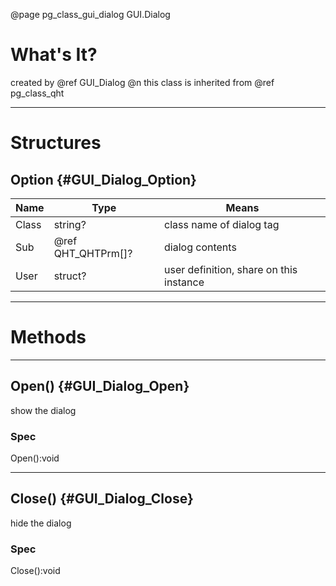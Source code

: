 ﻿@page pg_class_gui_dialog GUI.Dialog

# What's It?

created by @ref GUI_Dialog @n
this class is inherited from @ref pg_class_qht  

-----
# Structures

## Option {#GUI_Dialog_Option}

| Name | Type | Means |
|------|------|-------|
| Class | string? | class name of dialog tag |
| Sub | @ref QHT_QHTPrm[]? | dialog contents |
| User | struct? | user definition, share on this instance |

-----
# Methods

-----
## Open() {#GUI_Dialog_Open}

show the dialog

### Spec

Open():void

-----
## Close() {#GUI_Dialog_Close}

hide the dialog

### Spec

Close():void

